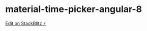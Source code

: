 # material-time-picker-angular-8

[Edit on StackBlitz ⚡️](https://stackblitz.com/edit/material-time-picker-7munbu)

